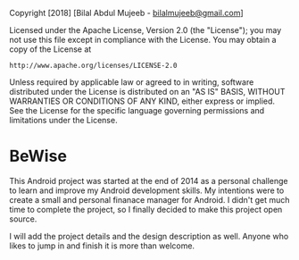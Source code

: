 Copyright [2018] [Bilal Abdul Mujeeb - bilalmujeeb@gmail.com]

Licensed under the Apache License, Version 2.0 (the "License");
you may not use this file except in compliance with the License.
You may obtain a copy of the License at

    http://www.apache.org/licenses/LICENSE-2.0

Unless required by applicable law or agreed to in writing, software
distributed under the License is distributed on an "AS IS" BASIS,
WITHOUT WARRANTIES OR CONDITIONS OF ANY KIND, either express or implied.
See the License for the specific language governing permissions and
limitations under the License.

# BeWise

This Android project was started at the end of 2014 as a personal challenge to learn and improve my Android development skills. My intentions were to create a small and personal finanace manager for Android. I didn't get much time to complete the project, so I finally decided to make this project open source.

I will add the project details and the design description as well. Anyone who likes to jump in and finish it is more than welcome.
